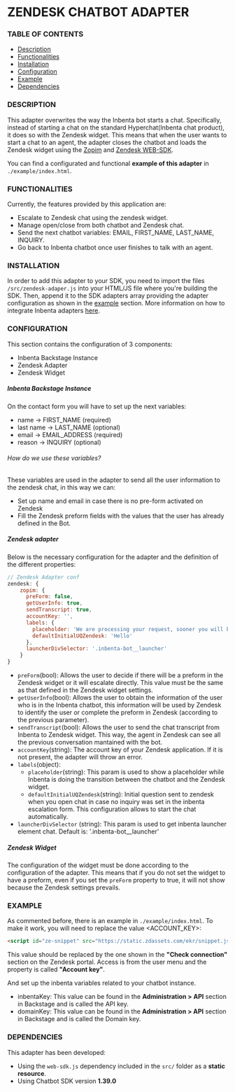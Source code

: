 # ZENDESK CHATBOT ADAPTER
 
### TABLE OF CONTENTS
* [Description](#description)
* [Functionalities](#functionalities)
* [Installation](#installation)
* [Configuration](#configuration)
* [Example](#example)
* [Dependencies](#dependencies)
 
### DESCRIPTION
This adapter overwrites the way the Inbenta bot starts a chat. Specifically, instead of starting a chat on the standard Hyperchat(Inbenta chat product), it does so with the Zendesk widget.
This means that when the user wants to start a chat to an agent, the adapter closes the chatbot and loads the Zendesk widget using the [Zopim](https://api.zopim.com/files/meshim/widget/controllers/LiveChatAPI-js.html) and [Zendesk WEB-SDK](https://api.zopim.com/web-sdk/).

You can find a configurated and functional **example of this adapter** in `./example/index.html`.

### FUNCTIONALITIES
Currently, the features provided by this application are:
* Escalate to Zendesk chat using the zendesk widget.
* Manage open/close from both chatbot and Zendesk chat.
* Send the next chatbot variables: EMAIL, FIRST_NAME, LAST_NAME, INQUIRY. 
* Go back to Inbenta chatbot once user finishes to talk with an agent.

### INSTALLATION
In order to add this adapter to your SDK, you need to import the files `/src/zendesk-adaper.js` into your HTML/JS file where you're building the SDK. Then, append it to the SDK adapters array providing the adapter configuration as shown in the [example](#integration-example) section.
More information on how to integrate Inbenta adapters [here](https://developers.inbenta.io/chatbot/javascript-sdk/sdk-adapters).

### CONFIGURATION
This section contains the configuration of 3 components:
* Inbenta Backstage Instance
* Zendesk Adapter
* Zendesk Widget
 
##### Inbenta Backstage Instance
On the contact form you will have to set up the next variables:
* name &rarr; FIRST_NAME (required)
* last name &rarr; LAST_NAME (optional)
* email &rarr; EMAIL_ADDRESS (required)
* reason &rarr; INQUIRY (optional)

###### How do we use these variables?
These variables are used in the adapter to send all the user information to the zendesk chat, in this way we can:
* Set up name and email in case there is no pre-form activated on Zendesk 
* Fill the Zendesk preform fields with the values that the user has already defined in the Bot.

##### Zendesk adapter
Below is the necessary configuration for the adapter and the definition of the different properties:
```javascript
// Zendesk Adapter conf
zendesk: {
    zopim: {
      preForm: false,
      getUserInfo: true,
      sendTranscript: true,
      accountKey: '',
      labels: {
        placeholder: 'We are processing your request, sooner you will be redirected to Zendesk chat.',
        defaultInitialUQZendesk: 'Hello'
      },
      launcherDivSelector: '.inbenta-bot__launcher'
    }
}
```
* `preForm`(bool): Allows the user to decide if there will be a preform in the Zendesk widget or it will escalate directly. This value must be the same as that defined in the Zendesk widget settings.
* `getUserInfo`(bool): Allows the user to obtain the information of the user who is in the Inbenta chatbot, this information will be used by Zendesk to identify the user or complete the preform in Zendesk (according to the previous parameter).
* `sendTranscript`(bool): Allows the user to send the chat transcript from Inbenta to Zendesk widget. This way, the agent in Zendesk can see all the previous conversation mantained with the bot.
* `accountKey`(string): The account key of your Zendesk application. If it is not present, the adapter will throw an error.
* `labels`(object):
    * `placeholder`(string): This param is used to show a placeholder while Inbenta is doing the transition between the chatbot and the Zendesk widget.
    * `defaultInitialUQZendesk`(string): Initial question sent to zendesk when you open chat in case no inquiry was set in the inbenta escalation form. This configuration allows to start the chat automatically.
* `launcherDivSelector` (string): This param is used to get inbenta launcher element chat. Default is: '.inbenta-bot__launcher'

##### Zendesk Widget
The configuration of the widget must be done according to the configuration of the adapter.
This means that if you do not set the widget to have a preform, even if you set the `preForm` property to true, it will not show because the Zendesk settings prevails.

### EXAMPLE
As commented before, there is an example in `./example/index.html`. To make it work, you will need to replace the value <ACCOUNT_KEY>:
``` html
<script id="ze-snippet" src="https://static.zdassets.com/ekr/snippet.js?key=<ACCOUNT_KEY>"> </script>
```
This value should be replaced by the one shown in the **"Check connection"** section on the Zendesk portal. Access is from the user menu and the property is called **"Account key"**.

And set up the inbenta variables related to your chatbot instance.
* inbentaKey: This value can be found in the **Administration > API** section in Backstage and is called the API key.
* domainKey: This value can be found in the **Administration > API** section in Backstage and is called the Domain key.

### DEPENDENCIES
This adapter has been developed:
 * Using the `web-sdk.js` dependency included in the `src/` folder as a **static resource**.
 * Using Chatbot SDK version **1.39.0**

